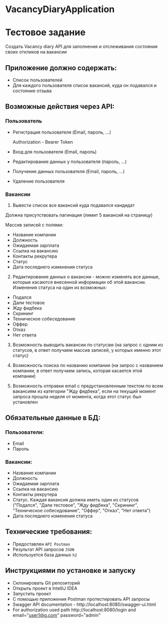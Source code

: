# VacancyDiaryApplication
# **Тестовое задание**

Создать Vacancy diary API для заполнения и отслеживания состояния своих откликов на вакансии

## Приложение должно содержать:

- Список пользователей
- Для каждого пользователя список вакансий, куда он подавался и состояние отзыва

## Возможные действия через API:

### Пользователь

- Регистрация пользователя (Email, пароль, ...)

    Authorization - Bearer Token

- Вход для пользователя (Email, пароль)
- Редактирование данных у пользователя (пароль, ...)
- Получение данных пользователя (Email, пароль, ...)
- Удаление пользователя

### Вакансии

1. Вывести список все вакансий куда подавался кандидат

Должна присутствовать пагинация (лимит 5 вакансий на страницу)

Массив записей с полями: 

- Название компании
- Должность
- Ожидаемая зарплата
- Ссылка на вакансию
- Контакты рекрутера
- Статус
- Дата последнего изменения статуса

2. Редактирование данных о вакансии - можно изменять все данные, которые касаются внесенной информации об этой вакансии. Изменения статуса на один из возможных:

- Подался
- Дали тестовое
- Жду фидбека
- Скрининг
- Техническое собеседование
- Оффер
- Отказ
- Нет ответа

3. Возможность выводить вакансии по статусам (на запрос с одним из статусов, в ответ получаем массив записей, у которых именно этот статус)

4. Возможность поиска по названию компании (на запрос с названием компании, в ответ получаем запись, которая касается этой компании)

5. Возможность отправки email с предустановленным текстом по всем вакансиям из категории "Жду фидбека", если на текущий момент запроса прошла неделя от момента, когда этот статус был установлен

## Обязательные данные в БД:

### Пользователи:

- Email
- Пароль

### Вакансии:

- Название компании
- Должность
- Ожидаемая зарплата
- Ссылка на вакансию
- Контакты рекрутера
- Статус. Каждая вакансия должна иметь один из статусов  ("Подался", "Дали тестовое", "Жду фидбека", "Скрининг", "Техническое собеседование", "Оффер", "Отказ", "Нет ответа")
- Дата последнего изменения статуса

## Технические требования:

- Предоставлен `API Postman`
- Результат API запросов `JSON`
- Используется база данных `h2`

## Инструкциями по установке и запуску

- Склонировать Git репозиторий
- Открыть проект в IntelliJ IDEA
- Запустить проект
- С помощью приложения Postman протестировать API запросы
- Swagger API documentation - http://localhost:8080/swagger-ui.html 
- For authorization used path http://localhost:8080/login  and email="user1@g.com" password="admin"

